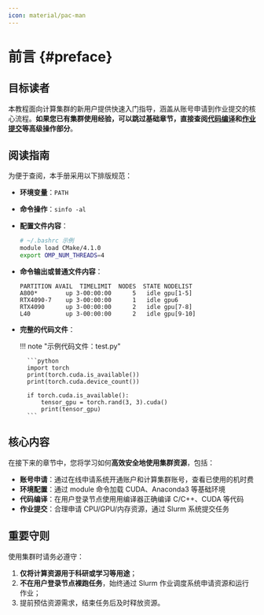 ```yaml
---
icon: material/pac-man
---
```


# 前言 {#preface}

## 目标读者

本教程面向计算集群的新用户提供快速入门指导，涵盖从账号申请到作业提交的核心流程。**如果您已有集群使用经验，可以跳过基础章节，直接查阅[代码编译](./guideline/compile.md)和[作业提交](./guideline/slurm.md)等高级操作部分**。  

## 阅读指南

为便于查阅，本手册采用以下排版规范：

- **环境变量**：`PATH`  
- **命令操作**：`sinfo -al`  
- **配置文件内容**：  

    ```bash  
    # ~/.bashrc 示例  
    module load CMake/4.1.0  
    export OMP_NUM_THREADS=4
    ```

- **命令输出或普通文件内容**：

    ```shell
    PARTITION AVAIL  TIMELIMIT  NODES  STATE NODELIST
    A800*        up 3-00:00:00      5   idle gpu[1-5]
    RTX4090-7    up 3-00:00:00      1   idle gpu6
    RTX4090      up 3-00:00:00      2   idle gpu[7-8]
    L40          up 3-00:00:00      2   idle gpu[9-10]
    ```

- **完整的代码文件**：

    !!! note "示例代码文件：test.py"

        ```python
        import torch
        print(torch.cuda.is_available())
        print(torch.cuda.device_count())
        
        if torch.cuda.is_available():
            tensor_gpu = torch.rand(3, 3).cuda()
            print(tensor_gpu)
        ```

## 核心内容

在接下来的章节中，您将学习如何**高效安全地使用集群资源**，包括：

- **账号申请**：通过在线申请系统开通账户和计算集群账号，查看已使用的机时费
- **环境配置**：通过 module 命令加载 CUDA、Anaconda3 等基础环境
- **代码编译**：在用户登录节点使用用编译器正确编译 C/C++、CUDA 等代码
- **作业提交**：合理申请 CPU/GPU/内存资源，通过 Slurm 系统提交任务

## 重要守则

使用集群时请务必遵守：

1. **仅将计算资源用于科研或学习等用途**；
2. **不在用户登录节点裸跑任务**，始终通过 Slurm 作业调度系统申请资源和运行作业；
3. 提前预估资源需求，结束任务后及时释放资源。
